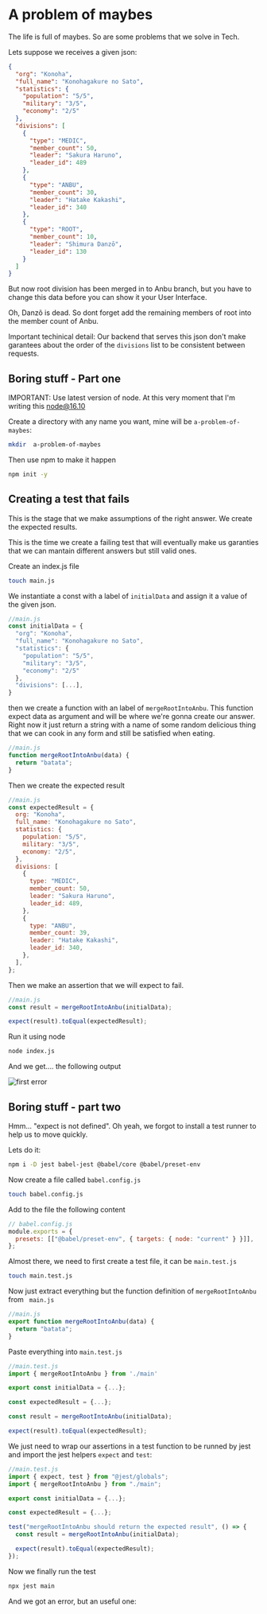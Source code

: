 # A problem of maybes

The life is full of maybes. So are some problems that we solve in Tech.

Lets suppose we receives a given json:

```json
{
  "org": "Konoha",
  "full_name": "Konohagakure no Sato",
  "statistics": {
    "population": "5/5",
    "military": "3/5",
    "economy": "2/5"
  },
  "divisions": [
    {
      "type": "MEDIC",
      "member_count": 50,
      "leader": "Sakura Haruno",
      "leader_id": 489
    },
    {
      "type": "ANBU",
      "member_count": 30,
      "leader": "Hatake Kakashi",
      "leader_id": 340
    },
    {
      "type": "ROOT",
      "member_count": 10,
      "leader": "Shimura Danzō",
      "leader_id": 130
    }
  ]
}
```

But now root division has been merged in to Anbu branch, but you have to change this data before you can show it your User Interface.

Oh, Danzõ is dead. So dont forget add the remaining members of root into the member count of Anbu.

Important techinical detail: Our backend that serves this json don't make garantees about the order of the `divisions` list to be consistent between requests.

## Boring stuff - Part one

IMPORTANT: Use latest version of node. At this very moment that I'm writing this node@16.10

Create a directory with any name you want, mine will be `a-problem-of-maybes`:

```bash
mkdir  a-problem-of-maybes
```

Then use npm to make it happen

```bash
npm init -y
```

## Creating a test that fails

This is the stage that we make assumptions of the right answer. We create the expected results.

This is the time we create a failing test that will eventually make us garanties that we can mantain different answers but still valid ones.

Create an index.js file

```bash
touch main.js
```

We instantiate a const with a label of `initialData` and assign it a value of the given json.

```js
//main.js
const initialData = {
  "org": "Konoha",
  "full_name": "Konohagakure no Sato",
  "statistics": {
    "population": "5/5",
    "military": "3/5",
    "economy": "2/5"
  },
  "divisions": [...],
}
```

then we create a function with an label of `mergeRootIntoAnbu`. This function expect data as argument and will be where we're gonna create our answer. Right now it just return a string with a name of some random delicious thing that we can cook in any form and still be satisfied when eating.

```js
//main.js
function mergeRootIntoAnbu(data) {
  return "batata";
}
```

Then we create the expected result

```js
//main.js
const expectedResult = {
  org: "Konoha",
  full_name: "Konohagakure no Sato",
  statistics: {
    population: "5/5",
    military: "3/5",
    economy: "2/5",
  },
  divisions: [
    {
      type: "MEDIC",
      member_count: 50,
      leader: "Sakura Haruno",
      leader_id: 489,
    },
    {
      type: "ANBU",
      member_count: 39,
      leader: "Hatake Kakashi",
      leader_id: 340,
    },
  ],
};
```

Then we make an assertion that we will expect to fail.

```js
//main.js
const result = mergeRootIntoAnbu(initialData);

expect(result).toEqual(expectedResult);
```

Run it using node

```bash
node index.js
```

And we get.... the following output

![first error](./images/first_error.png)

## Boring stuff - part two

Hmm... "expect is not defined". Oh yeah, we forgot to install a test runner to help us to move quickly.

Lets do it:

```bash
npm i -D jest babel-jest @babel/core @babel/preset-env
```

Now create a file called `babel.config.js`

```bash
touch babel.config.js
```

Add to the file the following content

```js
// babel.config.js
module.exports = {
  presets: [["@babel/preset-env", { targets: { node: "current" } }]],
};
```

Almost there, we need to first create a test file, it can be `main.test.js`

```bash
touch main.test.js
```

Now just extract everything but the function definition of `mergeRootIntoAnbu` from ` main.js`

```js
//main.js
export function mergeRootIntoAnbu(data) {
  return "batata";
}
```

Paste everything into `main.test.js`

```js
//main.test.js
import { mergeRootIntoAnbu } from './main'

export const initialData = {...};

const expectedResult = {...};

const result = mergeRootIntoAnbu(initialData);

expect(result).toEqual(expectedResult);

```

We just need to wrap our assertions in a test function to be runned by jest and import the jest helpers `expect` and `test`:

```js
//main.test.js
import { expect, test } from "@jest/globals";
import { mergeRootIntoAnbu } from "./main";

export const initialData = {...};

const expectedResult = {...};

test("mergeRootIntoAnbu should return the expected result", () => {
  const result = mergeRootIntoAnbu(initialData);

  expect(result).toEqual(expectedResult);
});

```

Now we finally run the test

```bash
npx jest main
```

And we got an error, but an useful one:
